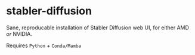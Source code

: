 # stabler-diffusion
Sane, reproducable installation of Stabler Diffusion web UI, for either AMD *or* NVIDIA.

Requires `Python` + `Conda/Mamba`
